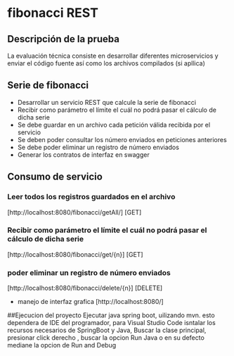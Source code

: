 # fibonacci REST
## Descripción de la prueba
La evaluación técnica consiste en desarrollar diferentes microservicios y enviar el código fuente así
como los archivos compilados (si apllica)

## Serie de fibonacci
- Desarrollar un servicio REST que calcule la serie de fibonacci
- Recibir como parámetro el límite el cuál no podrá pasar el cálculo de dicha serie
- Se debe guardar en un archivo cada petición válida recibida por el servicio
- Se deben poder consultar los número enviados en peticiones anteriores
- Se debe poder eliminar un registro de número enviados 
- Generar los contratos de interfaz en swagger

## Consumo de servicio

###  Leer todos los registros guardados en el archivo
[http://localhost:8080/fibonacci/getAll/] [GET]

###  Recibir como parámetro el límite el cuál no podrá pasar el cálculo de dicha serie
[http://localhost:8080/fibonacci/get/{n}] [GET]

### poder eliminar un registro de número enviados 
[http://localhost:8080/fibonacci/delete/{n}] [DELETE]


- manejo de interfaz grafica
[http://localhost:8080/]



##Ejecucion del proyecto
Ejecutar java spring boot, uilizando mvn. esto dependera de IDE del programador, para Visual Studio Code isntalar los recursos necesarios de SpringBoot y Java, Buscar la clase principal, presionar click derecho , buscar la opcion Run Java o en su defecto mediane la opcion de Run and Debug



